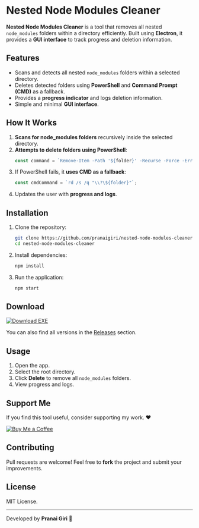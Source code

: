 # Nested Node Modules Cleaner

**Nested Node Modules Cleaner** is a tool that removes all nested `node_modules` folders within a directory efficiently. Built using **Electron**, it provides a **GUI interface** to track progress and deletion information.

## Features

- Scans and detects all nested `node_modules` folders within a selected directory.
- Deletes detected folders using **PowerShell** and **Command Prompt (CMD)** as a fallback.
- Provides a **progress indicator** and logs deletion information.
- Simple and minimal **GUI interface**.

## How It Works

1. **Scans for node_modules folders** recursively inside the selected directory.
2. **Attempts to delete folders using PowerShell**:
   ```javascript
   const command = `Remove-Item -Path '${folder}' -Recurse -Force -ErrorAction SilentlyContinue`;
   ```
3. If PowerShell fails, it **uses CMD as a fallback**:
   ```javascript
   const cmdCommand = `rd /s /q "\\?\${folder}"`;
   ```
4. Updates the user with **progress and logs**.

## Installation

1. Clone the repository:
   ```sh
   git clone https://github.com/pranaigiri/nested-node-modules-cleaner.git
   cd nested-node-modules-cleaner
   ```
2. Install dependencies:
   ```sh
   npm install
   ```
3. Run the application:
   ```sh
   npm start
   ```

## Download

<p align="left">
  <a href="https://github.com/pranaigiri/nested-node-modules-cleaner/releases/download/nested-node-modules-cleaner/NestedNodeModulesCleanerPortable.exe">
    <img src="https://img.shields.io/badge/Download-EXE-blue?style=for-the-badge&logo=windows" alt="Download EXE">
  </a>
</p>

You can also find all versions in the [Releases](https://github.com/pranaigiri/nested-node-modules-cleaner/releases) section.

## Usage

1. Open the app.
2. Select the root directory.
3. Click **Delete** to remove all `node_modules` folders.
4. View progress and logs.

## Support Me

If you find this tool useful, consider supporting my work. ❤️

[![Buy Me a Coffee](https://img.shields.io/badge/Buy%20Me%20a%20Coffee-Support%20My%20Work-orange?style=for-the-badge&logo=buy-me-a-coffee)](https://buymeacoffee.com/pranaigiri)

## Contributing

Pull requests are welcome! Feel free to **fork** the project and submit your improvements.

## License

MIT License.

---

Developed by **Pranai Giri** 🚀
